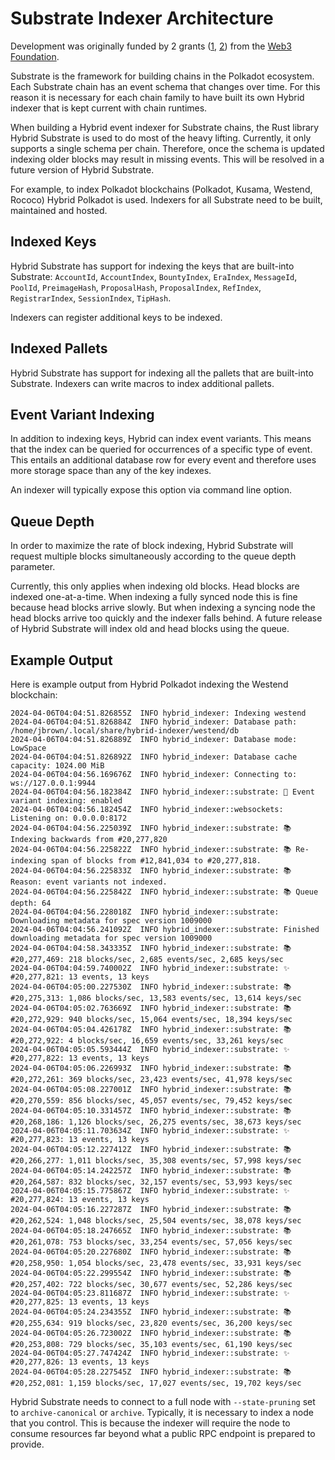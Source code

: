 # Substrate Indexer Architecture

Development was originally funded by 2 grants ([1](https://github.com/w3f/Grants-Program/blob/master/applications/hybrid.md), [2](https://github.com/w3f/Grants-Program/blob/master/applications/hybrid2.md)) from the [Web3 Foundation](https://grants.web3.foundation/).

Substrate is the framework for building chains in the Polkadot ecosystem. Each Substrate chain has an event schema that changes over time. For this reason it is necessary for each chain family to have built its own Hybrid indexer that is kept current with chain runtimes.

When building a Hybrid event indexer for Substrate chains, the Rust library Hybrid Substrate is used to do most of the heavy lifting. Currently, it only supports a single schema per chain. Therefore, once the schema is updated indexing older blocks may result in missing events. This will be resolved in a future version of Hybrid Substrate.

For example, to index Polkadot blockchains (Polkadot, Kusama, Westend, Rococo) Hybrid Polkadot is used. Indexers for all Substrate need to be built, maintained and hosted.

## Indexed Keys

Hybrid Substrate has support for indexing the keys that are built-into Substrate: `AccountId`, `AccountIndex`, `BountyIndex`, `EraIndex`, `MessageId`, `PoolId`, `PreimageHash`, `ProposalHash`, `ProposalIndex`, `RefIndex`, `RegistrarIndex`, `SessionIndex`, `TipHash`.

Indexers can register additional keys to be indexed.

## Indexed Pallets

Hybrid Substrate has support for indexing all the pallets that are built-into Substrate. Indexers can write macros to index additional pallets.

## Event Variant Indexing

In addition to indexing keys, Hybrid can index event variants. This means that the index can be queried for occurrences of a specific type of event. This entails an additional database row for every event and therefore uses more storage space than any of the key indexes.

An indexer will typically expose this option via command line option.

## Queue Depth

In order to maximize the rate of block indexing, Hybrid Substrate will request multiple blocks simultaneously according to the queue depth parameter.

Currently, this only applies when indexing old blocks. Head blocks are indexed one-at-a-time. When indexing a fully synced node this is fine because head blocks arrive slowly. But when indexing a syncing node the head blocks arrive too quickly and the indexer falls behind. A future release of Hybrid Substrate will index old and head blocks using the queue.

## Example Output

Here is example output from Hybrid Polkadot indexing the Westend blockchain:

```
2024-04-06T04:04:51.826855Z  INFO hybrid_indexer: Indexing westend
2024-04-06T04:04:51.826884Z  INFO hybrid_indexer: Database path: /home/jbrown/.local/share/hybrid-indexer/westend/db
2024-04-06T04:04:51.826889Z  INFO hybrid_indexer: Database mode: LowSpace
2024-04-06T04:04:51.826892Z  INFO hybrid_indexer: Database cache capacity: 1024.00 MiB
2024-04-06T04:04:56.169676Z  INFO hybrid_indexer: Connecting to: ws://127.0.0.1:9944
2024-04-06T04:04:56.182384Z  INFO hybrid_indexer::substrate: 📇 Event variant indexing: enabled
2024-04-06T04:04:56.182454Z  INFO hybrid_indexer::websockets: Listening on: 0.0.0.0:8172
2024-04-06T04:04:56.225039Z  INFO hybrid_indexer::substrate: 📚 Indexing backwards from #20,277,820
2024-04-06T04:04:56.225822Z  INFO hybrid_indexer::substrate: 📚 Re-indexing span of blocks from #12,841,034 to #20,277,818.
2024-04-06T04:04:56.225833Z  INFO hybrid_indexer::substrate: 📚 Reason: event variants not indexed.
2024-04-06T04:04:56.225842Z  INFO hybrid_indexer::substrate: 📚 Queue depth: 64
2024-04-06T04:04:56.228018Z  INFO hybrid_indexer::substrate: Downloading metadata for spec version 1009000
2024-04-06T04:04:56.241092Z  INFO hybrid_indexer::substrate: Finished downloading metadata for spec version 1009000
2024-04-06T04:04:58.343335Z  INFO hybrid_indexer::substrate: 📚 #20,277,469: 218 blocks/sec, 2,685 events/sec, 2,685 keys/sec
2024-04-06T04:04:59.740002Z  INFO hybrid_indexer::substrate: ✨ #20,277,821: 13 events, 13 keys
2024-04-06T04:05:00.227530Z  INFO hybrid_indexer::substrate: 📚 #20,275,313: 1,086 blocks/sec, 13,583 events/sec, 13,614 keys/sec
2024-04-06T04:05:02.763669Z  INFO hybrid_indexer::substrate: 📚 #20,272,929: 940 blocks/sec, 15,064 events/sec, 18,394 keys/sec
2024-04-06T04:05:04.426178Z  INFO hybrid_indexer::substrate: 📚 #20,272,922: 4 blocks/sec, 16,659 events/sec, 33,261 keys/sec
2024-04-06T04:05:05.593444Z  INFO hybrid_indexer::substrate: ✨ #20,277,822: 13 events, 13 keys
2024-04-06T04:05:06.226993Z  INFO hybrid_indexer::substrate: 📚 #20,272,261: 369 blocks/sec, 23,423 events/sec, 41,978 keys/sec
2024-04-06T04:05:08.227001Z  INFO hybrid_indexer::substrate: 📚 #20,270,559: 856 blocks/sec, 45,057 events/sec, 79,452 keys/sec
2024-04-06T04:05:10.331457Z  INFO hybrid_indexer::substrate: 📚 #20,268,186: 1,126 blocks/sec, 26,275 events/sec, 38,673 keys/sec
2024-04-06T04:05:11.703634Z  INFO hybrid_indexer::substrate: ✨ #20,277,823: 13 events, 13 keys
2024-04-06T04:05:12.227412Z  INFO hybrid_indexer::substrate: 📚 #20,266,277: 1,011 blocks/sec, 35,308 events/sec, 57,998 keys/sec
2024-04-06T04:05:14.242257Z  INFO hybrid_indexer::substrate: 📚 #20,264,587: 832 blocks/sec, 32,157 events/sec, 53,993 keys/sec
2024-04-06T04:05:15.775867Z  INFO hybrid_indexer::substrate: ✨ #20,277,824: 13 events, 13 keys
2024-04-06T04:05:16.227287Z  INFO hybrid_indexer::substrate: 📚 #20,262,524: 1,048 blocks/sec, 25,504 events/sec, 38,078 keys/sec
2024-04-06T04:05:18.247665Z  INFO hybrid_indexer::substrate: 📚 #20,261,078: 753 blocks/sec, 33,254 events/sec, 57,056 keys/sec
2024-04-06T04:05:20.227680Z  INFO hybrid_indexer::substrate: 📚 #20,258,950: 1,054 blocks/sec, 23,478 events/sec, 33,931 keys/sec
2024-04-06T04:05:22.299554Z  INFO hybrid_indexer::substrate: 📚 #20,257,402: 722 blocks/sec, 30,677 events/sec, 52,286 keys/sec
2024-04-06T04:05:23.811687Z  INFO hybrid_indexer::substrate: ✨ #20,277,825: 13 events, 13 keys
2024-04-06T04:05:24.234355Z  INFO hybrid_indexer::substrate: 📚 #20,255,634: 919 blocks/sec, 23,820 events/sec, 36,200 keys/sec
2024-04-06T04:05:26.723002Z  INFO hybrid_indexer::substrate: 📚 #20,253,808: 729 blocks/sec, 35,103 events/sec, 61,190 keys/sec
2024-04-06T04:05:27.747424Z  INFO hybrid_indexer::substrate: ✨ #20,277,826: 13 events, 13 keys
2024-04-06T04:05:28.227545Z  INFO hybrid_indexer::substrate: 📚 #20,252,081: 1,159 blocks/sec, 17,027 events/sec, 19,702 keys/sec
```

Hybrid Substrate needs to connect to a full node with `--state-pruning` set to `archive-canonical` or `archive`. Typically, it is necessary to index a node that you control. This is because the indexer will require the node to consume resources far beyond what a public RPC endpoint is prepared to provide.

